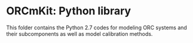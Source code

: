 ﻿ORCmKit: Python library
====================


This folder contains the Python 2.7 codes for modeling ORC systems and their subcomponents as well as model calibration methods.